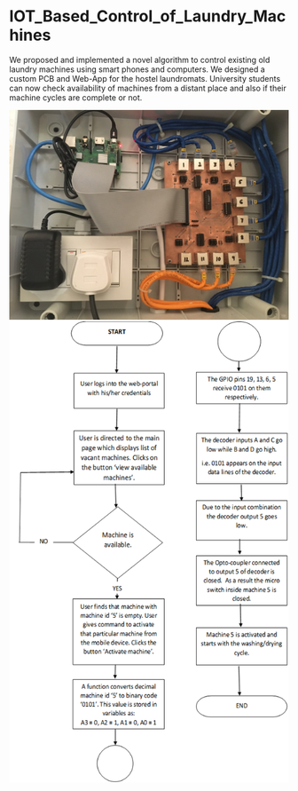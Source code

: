 # IOT_Based_Control_of_Laundry_Machines
We proposed and implemented a novel algorithm to control existing old laundry machines using smart phones and computers. We designed a custom PCB and Web-App for the hostel laundromats. University students can now check availability of machines from a distant place and also if their machine cycles are complete or not. 

![PCB](https://github.com/PatilVrush/IOT_Based_Control_of_Laundry_Machines/blob/master/image1.jpeg)
![flow](https://github.com/PatilVrush/IOT_Based_Control_of_Laundry_Machines/blob/master/flow.png)
